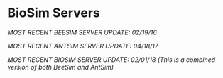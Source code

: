 BioSim Servers
======

*MOST RECENT BEESIM SERVER UPDATE: 02/19/16*

*MOST RECENT ANTSIM SERVER UPDATE: 04/18/17*

*MOST RECENT BIOSIM SERVER UPDATE: 02/01/18 (This is a combined version of both BeeSim and AntSim)*
